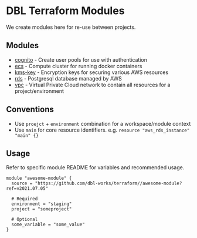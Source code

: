 # DBL Terraform Modules

We create modules here for re-use between projects.



## Modules

- [cognito](cognito/README.md) - Create user pools for use with authentication
- [ecs](ecs/README.md) - Compute cluster for running docker containers
- [kms-key](kms-key/README.md) - Encryption keys for securing various AWS resources
- [rds](rds/README.md) - Postgresql database managed by AWS
- [vpc](vpc/README.md) - Virtual Private Cloud network to contain all resources for a project/environment



## Conventions

- Use `proejct` + `environment` combination for a workspace/module context
- Use `main` for core resource identifiers. e.g. `resource "aws_rds_instance" "main" {}`


## Usage

Refer to specific module README for variables and recommended usage.

```
module "awesome-module" {
  source = "https://github.com/dbl-works/terraform//awesome-module?ref=v2021.07.05"

  # Required
  environment = "staging"
  project = "someproject"

  # Optional
  some_variable = "some_value"
}
```
